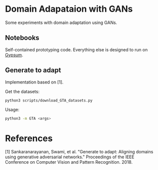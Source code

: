 # Domain Adapataion with GANs

Some experiments with domain adaptation using GANs.


## Notebooks

Self-contained prototyping code. Everything else is designed to run on [Gypsum](https://gypsum-docs.cs.umass.edu/).

## Generate to adapt

Implementation based on [1].

Get the datasets:
```bash
python3 scripts/download_GTA_datasets.py
```


Usage:
```bash
python3 -m GTA <args>

```





# References

[1] Sankaranarayanan, Swami, et al. "Generate to adapt: Aligning domains using generative adversarial networks." Proceedings of the IEEE Conference on Computer Vision and Pattern Recognition. 2018.
